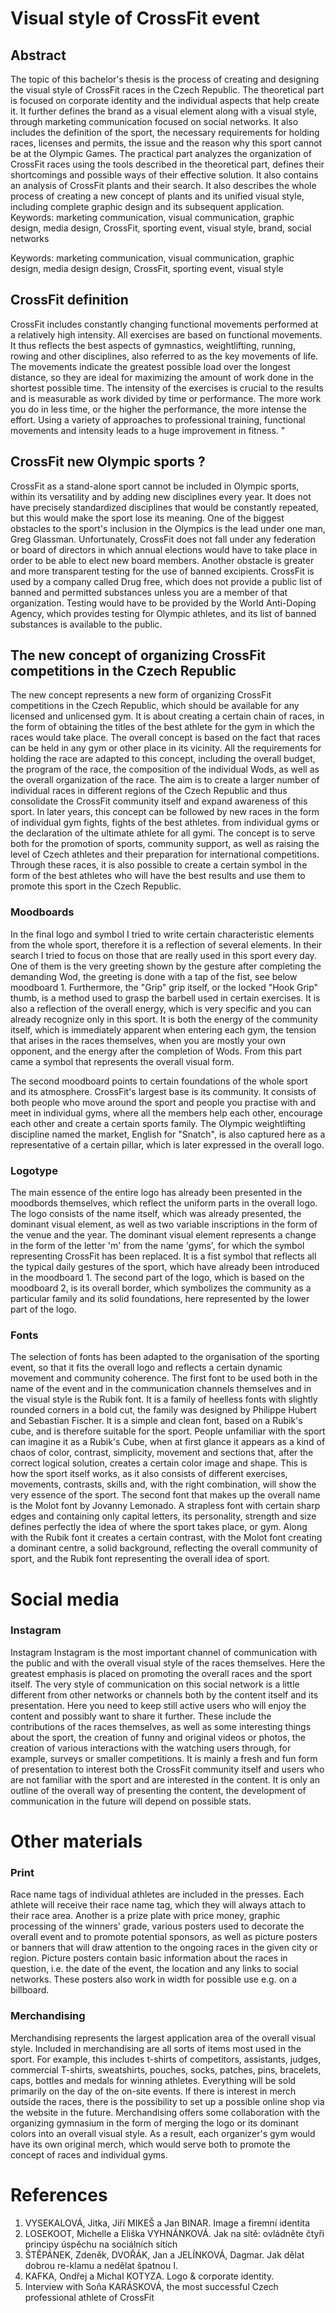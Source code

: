 # Visual style of CrossFit event


## Abstract
The topic of this bachelor's thesis is the process of creating and designing the visual style of CrossFit races in the Czech Republic. 
The theoretical part is focused on corporate identity and the individual aspects that help create it. It further defines the brand as a visual element along with a visual style, 
through marketing communication focused on social networks. It also includes the definition of the sport, the necessary requirements for holding races, licenses and permits, 
the issue and the reason why this sport cannot be at the Olympic Games. The practical part analyzes the organization of CrossFit races using the tools described 
in the theoretical part, defines their shortcomings and possible ways of their effective solution. It also contains an analysis of CrossFit plants and their search. 
It also describes the whole process of creating a new concept of plants and its unified visual style, including complete graphic design and its subsequent application.
Keywords: marketing communication, visual communication, graphic design, media design, CrossFit, sporting event, visual style, brand, social networks 

Keywords: marketing communication, visual communication, graphic design, media design design, CrossFit, sporting event, visual style

## CrossFit definition
CrossFit includes constantly changing functional movements performed at a relatively high intensity. All exercises are based on functional movements. 
It thus reflects the best aspects of gymnastics, weightlifting, running, rowing and other disciplines, also referred to as the key movements of life. 
The movements indicate the greatest possible load over the longest distance, so they are ideal for maximizing the amount of work done in the shortest possible time.
The intensity of the exercises is crucial to the results and is measurable as work divided by time or performance. 
The more work you do in less time, or the higher the performance, the more intense the effort. 
Using a variety of approaches to professional training, functional movements and intensity leads to a huge improvement in fitness. "

## CrossFit new Olympic sports ?
CrossFit as a stand-alone sport cannot be included in Olympic sports, within its versatility and by adding new disciplines every year. 
It does not have precisely standardized disciplines that would be constantly repeated, but this would make the sport lose its meaning. 
One of the biggest obstacles to the sport's inclusion in the Olympics is the lead under one man, Greg Glassman. Unfortunately, 
CrossFit does not fall under any federation or board of directors in which annual elections would have to take place in order to be able to elect new board members. 
Another obstacle is greater and more transparent testing for the use of banned excipients. CrossFit is used by a company called Drug free, 
which does not provide a public list of banned and permitted substances unless you are a member of that organization. 
Testing would have to be provided by the World Anti-Doping Agency, which provides testing for Olympic athletes, and its list of banned substances is available to the public.

## The new concept of organizing CrossFit competitions in the Czech Republic
The new concept represents a new form of organizing CrossFit competitions in the Czech Republic, which should be available for any licensed and unlicensed gym. 
It is about creating a certain chain of races, in the form of obtaining the titles of the best athlete for the gym in which the races would take place. 
The overall concept is based on the fact that races can be held in any gym or other place in its vicinity. 
All the requirements for holding the race are adapted to this concept, including the overall budget, the program of the race, the composition of the individual Wods, 
as well as the overall organization of the race. The aim is to create a larger number of individual races in different regions of the Czech Republic and thus consolidate 
the CrossFit community itself and expand awareness of this sport. In later years, this concept can be followed by new races in the form of individual gym fights, 
fights of the best athletes. from individual gyms or the declaration of the ultimate athlete for all gymi. The concept is to serve both for the promotion of sports, 
community support, as well as raising the level of Czech athletes and their preparation for international competitions. Through these races, 
it is also possible to create a certain symbol in the form of the best athletes who will have the best results and use them to promote this sport in the Czech Republic.

### Moodboards
In the final logo and symbol I tried to write certain characteristic elements from the whole sport, therefore it is a reflection of several elements. In their search I tried to focus on those that are really used in this sport every day. One of them is the very greeting shown by the gesture after completing the demanding Wod, the greeting is done with a tap of the fist, see below moodboard 1. Furthermore, the "Grip" grip itself, or the locked "Hook Grip" thumb, is a method used to grasp the barbell used in certain exercises. It is also a reflection of the overall energy, which is very specific and you can already recognize only in this sport. It is both the energy of the community itself, which is immediately apparent when entering each gym, the tension that arises in the races themselves, when you are mostly your own opponent, and the energy after the completion of Wods. From this part came a symbol that represents the overall visual form.

The second moodboard points to certain foundations of the whole sport and its atmosphere. CrossFit's largest base is its community. It consists of both people who move around the sport and people you practise with and meet in individual gyms, where all the members help each other, encourage each other and create a certain sports family. The Olympic weightlifting discipline named the market, English for "Snatch", is also captured here as a representative of a certain pillar, which is later expressed in the overall logo.

### Logotype
The main essence of the entire logo has already been presented in the moodbords themselves, which reflect the uniform parts in the overall logo. The logo consists of the name itself, which was already presented, the dominant visual element, as well as two variable inscriptions in the form of the venue and the year. The dominant visual element represents a change in the form of the letter 'm' from the name 'gyms', for which the symbol representing CrossFit has been replaced. It is a fist symbol that reflects all the typical daily gestures of the sport, which have already been introduced in the moodboard 1. The second part of the logo, which is based on the moodboard 2, is its overall border, which symbolizes the community as a particular family and its solid foundations, here represented by the lower part of the logo.

### Fonts
The selection of fonts has been adapted to the organisation of the sporting event, so that it fits the overall logo and reflects a certain dynamic movement and community coherence. The first font to be used both in the name of the event and in the communication channels themselves and in the visual style is the Rubik font. It is a family of heelless fonts with slightly rounded corners in a bold cut, the family was designed by Philippe Hubert and Sebastian Fischer. It is a simple and clean font, based on a Rubik's cube, and is therefore suitable for the sport. People unfamiliar with the sport can imagine it as a Rubik's Cube, when at first glance it appears as a kind of chaos of color, contrast, simplicity, movement and sections that, after the correct logical solution, creates a certain color image and shape. This is how the sport itself works, as it also consists of different exercises, movements, contrasts, skills and, with the right combination, will show the very essence of the sport.
The second font that makes up the overall name is the Molot font by Jovanny Lemonado. A strapless font with certain sharp edges and containing only capital letters, its personality, strength and size defines perfectly the idea of where the sport takes place, or gym. Along with the Rubik font it creates a certain contrast, with the Molot font creating a dominant centre, a solid background, reflecting the overall community of sport, and the Rubik font representing the overall idea of sport.

# Social media

### Instagram
Instagram Instagram is the most important channel of communication with the public and with the overall visual style of the races themselves. Here the greatest emphasis is placed on promoting the overall races and the sport itself. The very style of communication on this social network is a little different from other networks or channels both by the content itself and its presentation. Here you need to keep still active users who will enjoy the content and possibly want to share it further. These include the contributions of the races themselves, as well as some interesting things about the sport, the creation of funny and original videos or photos, the creation of various interactions with the watching users through, for example, surveys or smaller competitions. It is mainly a fresh and fun form of presentation to interest both the CrossFit community itself and users who are not familiar with the sport and are interested in the content. It is only an outline of the overall way of presenting the content, the development of communication in the future will depend on possible stats.


# Other materials

### Print
Race name tags of individual athletes are included in the presses. Each athlete will receive their race name tag, which they will always attach to their race area. Another is a prize plate with price money, graphic processing of the winners' grade, various posters used to decorate the overall event and to promote potential sponsors, as well as picture posters or banners that will draw attention to the ongoing races in the given city or region. Picture posters contain basic information about the races in question, i.e. the date of the event, the location and any links to social networks. These posters also work in width for possible use e.g. on a billboard.

### Merchandising 
Merchandising represents the largest application area of the overall visual style. Included in merchandising are all sorts of items most used in the sport. For example, this includes t-shirts of competitors, assistants, judges, commercial T-shirts, sweatshirts, pouches, socks, patches, pins, bracelets, caps, bottles and medals for winning athletes. Everything will be sold primarily on the day of the on-site events. If there is interest in merch outside the races, there is the possibility to set up a possible online shop via the website in the future. Merchandising offers some collaboration with the organizing gymnasium in the form of merging the logo or its dominant colors into an overall visual style. As a result, each organizer's gym would have its own original merch, which would serve both to promote the concept of races and individual gyms.

# References
1. VYSEKALOVÁ, Jitka, Jiří MIKEŠ a Jan BINAR. Image a firemní identita
2. LOSEKOOT, Michelle a Eliška VYHNÁNKOVÁ. Jak na sítě: ovládněte čtyři principy úspěchu na sociálních sítích
3. ŠTĚPÁNEK, Zdeněk, DVOŘÁK, Jan a JELÍNKOVÁ, Dagmar. Jak dělat dobrou re-klamu a nedělat špatnou I.
4. KAFKA, Ondřej a Michal KOTYZA. Logo & corporate identity. 
5. Interview with Soňa KARÁSKOVÁ, the most successful Czech professional athlete of CrossFit
